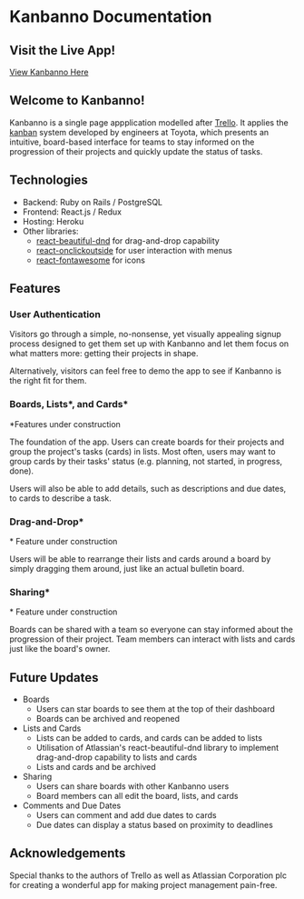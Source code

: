 # Kanbanno Documentation

## Visit the Live App!

[View Kanbanno Here](https://kanbanno.herokuapp.com "Kanbanno")

## Welcome to Kanbanno!

Kanbanno is a single page appplication modelled after [Trello](https://trello.com "Trello"). It applies the [kanban](https://en.wikipedia.org/wiki/Kanban "Kanban") system developed by engineers at Toyota, which presents an intuitive, board-based interface for teams to stay informed on the progression of their projects and quickly update the status of tasks.

## Technologies

* Backend: Ruby on Rails / PostgreSQL
* Frontend: React.js / Redux
* Hosting: Heroku
* Other libraries: 
  * [react-beautiful-dnd](https://github.com/atlassian/react-beautiful-dnd) for drag-and-drop capability
  * [react-onclickoutside](https://github.com/Pomax/react-onclickoutside) for user interaction with menus
  * [react-fontawesome](https://github.com/FortAwesome/react-fontawesome) for icons

## Features

### User Authentication

Visitors go through a simple, no-nonsense, yet visually appealing signup process designed to get them set up with Kanbanno and let them focus on what matters more: getting their projects in shape.

Alternatively, visitors can feel free to demo the app to see if Kanbanno is the right fit for them.

### Boards, Lists*, and Cards*
\*Features under construction

The foundation of the app. Users can create boards for their projects and group the project's tasks (cards) in lists. Most often, users may want to group cards by their tasks' status (e.g. planning, not started, in progress, done).

Users will also be able to add details, such as descriptions and due dates, to cards to describe a task.

### Drag-and-Drop*

\* Feature under construction

Users will be able to rearrange their lists and cards around a board by simply dragging them around, just like an actual bulletin board.

### Sharing*

\* Feature under construction

Boards can be shared with a team so everyone can stay informed about the progression of their project. Team members can interact with lists and cards just like the board's owner.

## Future Updates

* Boards
  * Users can star boards to see them at the top of their dashboard
  * Boards can be archived and reopened
* Lists and Cards
  * Lists can be added to cards, and cards can be added to lists
  * Utilisation of Atlassian's react-beautiful-dnd library to implement drag-and-drop capability to lists and cards
  * Lists and cards and be archived
* Sharing
  * Users can share boards with other Kanbanno users
  * Board members can all edit the board, lists, and cards
* Comments and Due Dates
  * Users can comment and add due dates to cards
  * Due dates can display a status based on proximity to deadlines


## Acknowledgements

Special thanks to the authors of Trello as well as Atlassian Corporation plc for creating a wonderful app for making project management pain-free.